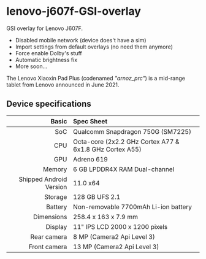 # lenovo-j607f-GSI-overlay
GSI overlay for Lenovo J607F. 

* Disabled mobile network (device does't have a sim)
* Import settings from default overlays (no need them anymore)
* Force enable Dolby's stuff
* Automatic brightness fix
* More soon...

The Lenovo Xiaoxin Pad Plus (codenamed _"arnoz_prc"_) is a mid-range tablet from Lenovo announced in June 2021.

## Device specifications

| Basic                   | Spec Sheet                                                                                                                     |
| -----------------------:|:------------------------------------------------------------------------------------------------------------------------------ |
| SoC                     | Qualcomm Snapdragon 750G (SM7225)                                                                                              |
| CPU                     | Octa-core (2x2.2 GHz Cortex A77 & 6x1.8 GHz Cortex A55)                                                                        |
| GPU                     | Adreno 619                                                                                                                     |
| Memory                  | 6 GB LPDDR4X RAM Dual-channel                                                                                                  |
| Shipped Android Version | 11.0 x64                                                                                                                       |
| Storage                 | 128 GB UFS 2.1                                                                                                                 |
| Battery                 | Non-removable 7700mAh Li-ion battery                                                                                           |
| Dimensions              | 258.4 x 163 x 7.9 mm                                                                                                           |
| Display                 | 11" IPS LCD 2000 x 1200 pixels                                                                                                 |
| Rear camera             | 8 MP (Camera2 Api Level 3)                                                                                                     |
| Front camera            | 13 MP     (Camera2 Api Level 3)                                                                                                |
